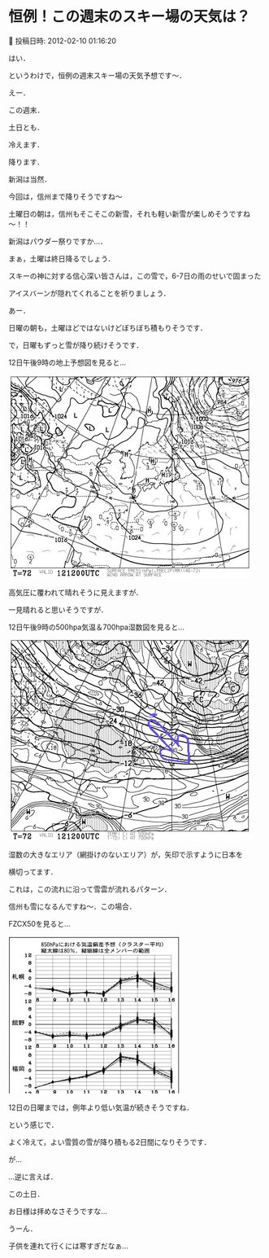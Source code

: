 # 恒例！この週末のスキー場の天気は？

📅 投稿日時: 2012-02-10 01:16:20

はい．





というわけで，恒例の週末スキー場の天気予想です～．





えー．


この週末．


土日とも．





冷えます．


降ります．


新潟は当然．


今回は，信州まで降りそうですね～





土曜日の朝は，信州もそこそこの新雪，それも軽い新雪が楽しめそうですね～！！


新潟はパウダー祭りですか…．


まぁ，土曜は終日降るでしょう．


スキーの神に対する信心深い皆さんは，この雪で，6-7日の雨のせいで固まった


アイスバーンが隠れてくれることを祈りましょう．





あー．


日曜の朝も，土曜ほどではないけどぼちぼち積もりそうです．





で，日曜もずっと雪が降り続けそうです．


12日午後9時の地上予想図を見ると…




![f5bb43dce32112135a6be9f948f1de0e.jpg](images/f5bb43dce32112135a6be9f948f1de0e.jpg)




高気圧に覆われて晴れそうに見えますが．


一見晴れると思いそうですが．





12日午後9時の500hpa気温＆700hpa湿数図を見ると…




![298ef3d4a47516811bcf99a3ce06b192.jpg](images/298ef3d4a47516811bcf99a3ce06b192.jpg)




湿数の大きなエリア（網掛けのないエリア）が，矢印で示すように日本を


横切ってます．


これは，この流れに沿って雪雲が流れるパターン．


信州も雪になるんですね～．この場合．





FZCX50を見ると…




![f036eda1eaf047c9db204b4bbe1112d7.jpg](images/f036eda1eaf047c9db204b4bbe1112d7.jpg)




12日の日曜までは，例年より低い気温が続きそうですね．





という感じで．


よく冷えて，よい雪質の雪が降り積もる2日間になりそうです．


が…


…逆に言えば．


この土日．


お日様は拝めなさそうですな…


うーん．


子供を連れて行くには寒すぎだなぁ…
